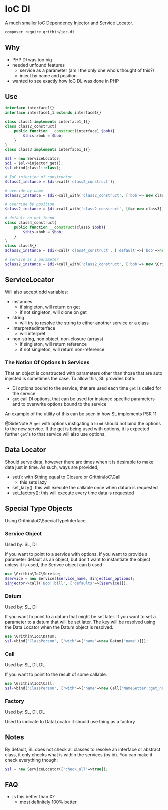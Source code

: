 # IoC DI
A much smaller IoC Dependency Injector and Service Locator.

```sh
composer require grithin/ioc-di
```

## Why
-	PHP DI was too big
-	needed unfound features
	-	service as a parameter (am I the only one who's thought of this?)
	-	inject by name and position
-	wanted to see exactly how IoC DL was done in PHP

## Use

```php
interface interface1{}
interface interface1_1 extends interface1{}

class class1 implements interface1_1{}
class class2_construct{
	public function __construct(interface1 $bob){
		$this->bob = $bob;
	}
}
class class3 implements interface1_1{}

$sl = new ServiceLocator;
$di = $sl->injector_get();
$sl->bind(class1::class);

# IoC injection of constructor
$class2_instance = $di->call('class2_construct');

# overide by name
$class2_instance = $di->call_with('class2_construct', ['bob'=> new class3]);

# override by position
$class2_instance = $di->call_with('class2_construct', [0=> new class3]);

# default on not found
class class4_construct{
	public function __construct(class5 $bob){
		$this->bob = $bob;
	}
}
class class5{}
$class2_instance = $di->call('class4_construct', ['default'=>['bob'=>new class5]]);

# service as a parameter
$class2_instance = $di->call_with('class2_construct', ['bob'=> new \Grithin\IoC\Service('class3')]);


```


## ServiceLocator
Will also accept odd variables:
-	instances
	-	if singleton, will return on get
	-	if not singleton, will clone on get
-	string
	-	will try to resolve the string to either another service or a class
-	InterprettedInterface
	-	will interpret
-	non-string, non object, non-closure (arrays)
	-	if singleton, will return reference
	-	if not singleton, will return non-reference

### The Notion Of Options In Services

That an object is constructed with parameters other than those that are auto injected is sometimes the case.  To allow this, SL provides both:
-	DI options bound to the service, that are used each time `get` is called for the service
-	`get` call DI options, that can be used for instance specific parameters and to overwrite options bound to the service

An example of the utility of this can be seen in how SL implements PSR 11.

@SideNote A `get` with options instigating a `bind` should not bind the options to the new service.  If the get is being used with options, it is expected further `get`'s to that service will also use options.

## Data Locator
Should serve data, however there are times when it is desirable to make data just in time.  As such, ways are provided;
-	set(): with $thing equal to Closure or Grithin\IoC\Call
	-	this sets lazy
-	set_lazy(): this will execute the callable once when datum is requested
-	set_factory(): this will execute every time data is requested


## Special Type Objects
Using Grithin\IoC\SpecialTypeInterface

### Service Object
Used by: SL, DI

If you want to point to a service with options.
If you want to provide a parameter default as an object, but don't want to instantiate the object unless it is used, the Serivce object can b used
```php
use \Grithin\IoC\Service;
$service = new Service($service_name, $injection_options);
$injector->call('Bob::bill', ['defaults'=>[$service]]);
```

### Datum
Used by: SL, DI

If you want to point to a datum that might be set later.
If you want to set a parameter to a datum that will be set later.  The key will be resolved using the Data Locator when the Datum object is resolved.
```php
use \Grithin\IoC\Datum;
$sl->bind('ClassPerson', ['with'=>['name'=>new Datum('name')]]);
```

### Call
Used by: SL, DI, DL

If you want to point to the result of some callable.
```php
use \Grithin\IoC\Call;
$sl->bind('ClassPerson', ['with'=>['name'=>new Call('NameGetter::get_name')]]);
```


### Factory
Used by: SL, DI, DL

Used to indicate to DataLocator it should use thing as a factory



## Notes
By default, SL does not check all classes to resolve an interface or abstract class, it only checks what is within the services (by id).  You can make it check everything though:
```php
$sl = new ServiceLocator(['check_all'=>true]);
```


## FAQ
-	is this better than X?
	-	most definitely 100% better